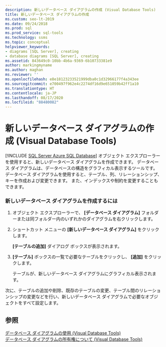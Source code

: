```yaml
---
description: 新しいデータベース ダイアグラムの作成 (Visual Database Tools)
title: 新しいデータベース ダイアグラムの作成
ms.custom: seo-lt-2019
ms.date: 09/24/2018
ms.prod: sql
ms.prod_service: sql-tools
ms.technology: ssms
ms.topic: conceptual
helpviewer_keywords:
- diagrams [SQL Server], creating
- database diagrams [SQL Server], creating
ms.assetid: 843649c0-10bb-4b6a-9369-6b10733381e9
author: markingmyname
ms.author: maghan
ms.reviewer: ''
ms.openlocfilehash: e8e18123233521999dba0c1d32966177f4a343ee
ms.sourcegitcommit: e700497f962e4c2274df16d9e651059b42ff1a10
ms.translationtype: HT
ms.contentlocale: ja-JP
ms.lasthandoff: 08/17/2020
ms.locfileid: "88480082"
---
```

# <a name="create-a-new-database-diagram-visual-database-tools"></a>新しいデータベース ダイアグラムの作成 (Visual Database Tools)
[!INCLUDE [SQL Server Azure SQL Database](../../includes/applies-to-version/sql-asdb.md)]
オブジェクト エクスプローラーを使用すると、新しいデータベース ダイアグラムを作成できます。 データベース ダイアグラムは、データベースの構造をグラフィカル表示するツールです。 データベース ダイアグラムを使用すると、テーブル、列、リレーションシップ、キーを作成および変更できます。 また、インデックスや制約を変更することもできます。  
  
### <a name="to-create-a-new-database-diagram"></a>新しいデータベース ダイアグラムを作成するには  
  
1.  オブジェクト エクスプローラーで、 **[データベース ダイアグラム]** フォルダーまたは同フォルダー内のいずれかのダイアグラムを右クリックします。  
  
2.  ショートカット メニューの **[新しいデータベース ダイアグラム]** をクリックします。  
  
    **[テーブルの追加]** ダイアログ ボックスが表示されます。  
  
3.  **[テーブル]** ボックスの一覧で必要なテーブルをクリックし、 **[追加]** をクリックします。  
  
    テーブルが、新しいデータベース ダイアグラムにグラフィカル表示されます。  
  
次に、テーブルの追加や削除、既存のテーブルの変更、テーブル間のリレーションシップの変更などを行い、新しいデータベース ダイアグラムで必要なオブジェクトをすべて設定します。  
  
## <a name="see-also"></a>参照  
[データベース ダイアグラムの使用 (Visual Database Tools)](../../ssms/visual-db-tools/work-with-database-diagrams-visual-database-tools.md)  
[データベース ダイアグラムの所有権について (Visual Database Tools)](../../ssms/visual-db-tools/understand-database-diagram-ownership-visual-database-tools.md)
